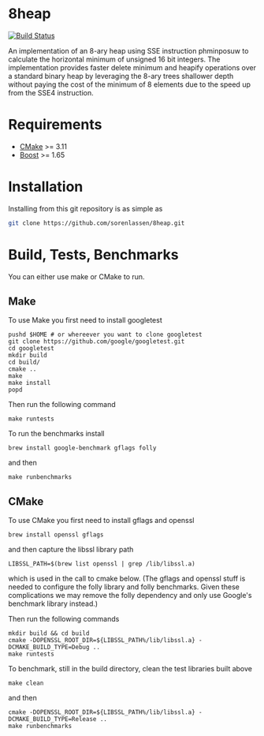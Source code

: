 # 8heap
[![Build Status](https://api.travis-ci.org/sorenlassen/8heap.svg?branch=master)](https://travis-ci.org/sorenlassen/8heap)

An implementation of an 8-ary heap using SSE instruction phminposuw to calculate the horizontal minimum of unsigned 16 bit integers. The implementation provides faster delete minimum and heapify operations over a standard binary heap by leveraging the 8-ary trees shallower depth without paying the cost of the minimum of 8 elements due to the speed up from the SSE4 instruction.

# Requirements

- [CMake](https://cmake.org/download/) >= 3.11
- [Boost](https://www.boost.org/) >= 1.65

# Installation

Installing from this git repository is as simple as
```bash
git clone https://github.com/sorenlassen/8heap.git
```

# Build, Tests, Benchmarks

You can either use make or CMake to run.

## Make

To use Make you first need to install googletest
```shell
pushd $HOME # or whereever you want to clone googletest
git clone https://github.com/google/googletest.git
cd googletest
mkdir build
cd build/
cmake ..
make
make install
popd
```

Then run the following command
```shell
make runtests
```

To run the benchmarks install
```shell
brew install google-benchmark gflags folly
```
and then
```shell
make runbenchmarks
```

## CMake

To use CMake you first need to install gflags and openssl
```shell
brew install openssl gflags
```
and then capture the libssl library path
```shell
LIBSSL_PATH=$(brew list openssl | grep /lib/libssl.a)
```
which is used in the call to cmake below.
(The gflags and openssl stuff is needed to configure the folly library and
folly benchmarks. Given these complications we may remove the folly dependency
and only use Google's benchmark library instead.)

Then run the following commands
```shell
mkdir build && cd build
cmake -DOPENSSL_ROOT_DIR=${LIBSSL_PATH%/lib/libssl.a} -DCMAKE_BUILD_TYPE=Debug ..
make runtests
```

To benchmark, still in the build directory, clean the test libraries built above
```shell
make clean
```
and then
```shell
cmake -DOPENSSL_ROOT_DIR=${LIBSSL_PATH%/lib/libssl.a} -DCMAKE_BUILD_TYPE=Release ..
make runbenchmarks
```
